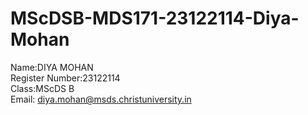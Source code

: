 # MScDSB-MDS171-23122114-Diya-Mohan

Name:DIYA MOHAN   
Register Number:23122114   
Class:MScDS B   
Email: diya.mohan@msds.christuniversity.in